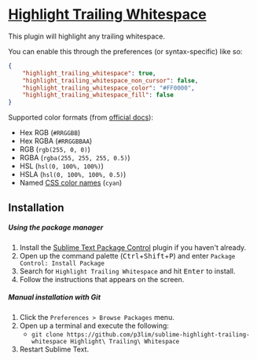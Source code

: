 # [Highlight Trailing Whitespace](//packagecontrol.io/packages/Highlight%20Trailing%20Whitespace)

This plugin will highlight any trailing whitespace.

You can enable this through the preferences (or syntax-specific) like so:
```json
{
	"highlight_trailing_whitespace": true,
	"highlight_trailing_whitespace_non_cursor": false,
	"highlight_trailing_whitespace_color": "#FF0000",
	"highlight_trailing_whitespace_fill": false
}
```

Supported color formats (from [official docs](https://www.sublimetext.com/docs/3/color_schemes.html#colors)):
- Hex RGB (`#RRGGBB`)
- Hex RGBA (`#RRGGBBAA`)
- RGB (`rgb(255, 0, 0)`)
- RGBA (`rgba(255, 255, 255, 0.5)`)
- HSL (`hsl(0, 100%, 100%)`)
- HSLA (`hsl(0, 100%, 100%, 0.5)`)
- Named [CSS color names](https://www.sublimetext.com/docs/3/color_schemes.html#css_colors) (`cyan`)

## Installation

##### Using the package manager

1. Install the [Sublime Text Package Control](//packagecontrol.io/installation) plugin if you haven't already.
2. Open up the command palette (<kbd>Ctrl</kbd>+<kbd>Shift</kbd>+<kbd>P</kbd>) and enter `Package Control: Install Package`
3. Search for `Highlight Trailing Whitespace` and hit <kbd>Enter</kbd> to install.
4. Follow the instructions that appears on the screen.

##### Manual installation with Git

1. Click the `Preferences > Browse Packages` menu.
2. Open up a terminal and execute the following:
    - `git clone https://github.com/p3lim/sublime-highlight-trailing-whitespace Highlight\ Trailing\ Whitespace`
3. Restart Sublime Text.
